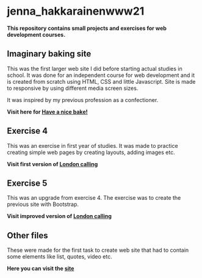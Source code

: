 # jenna_hakkarainenwww21

**This repository contains small projects and exercises for web development courses.**

## Imaginary baking site

This was the first larger web site I did before starting actual studies in school. It was done for an independent course for web development and it is created from scratch using HTML, CSS and little Javascript. Site is made to responsive by using different media screen sizes.

It was inspired by my previous profession as a confectioner.

**Visit here for [Have a nice bake!](https://jenhakk.github.io/Web-development-exercises/Imaginary_baking_site/etusivu.html)**


## Exercise 4

This was an exercise in first year of studies. It was made to practice creating simple web pages by creating layouts, adding images etc. 

**Visit first version of [London calling](https://jenhakk.github.io/jenna_hakkarainenwww21/exercise4/exercise4.html)**


## Exercise 5

This was an upgrade from exercise 4. The exercise was to create the previous site with Bootstrap.

**Visit improved version of [London calling](https://jenhakk.github.io/jenna_hakkarainenwww21/exercise5/exercise5.html)**


## Other files

These were made for the first task to create web site that had to contain some elements like list, quotes, video etc.

**Here you can visit the [site](https://jenhakk.github.io/jenna_hakkarainenwww21/index.html)**

